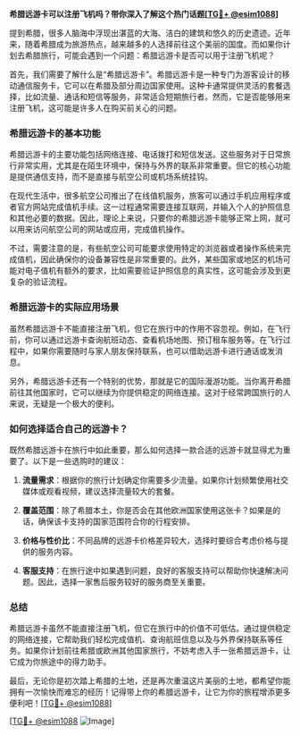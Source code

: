 **希腊远游卡可以注册飞机吗？带你深入了解这个热门话题[[TG💪+ @esim1088](https://t.me/s/esim1088)]**

提到希腊，很多人脑海中浮现出湛蓝的大海、洁白的建筑和悠久的历史遗迹。近年来，随着希腊成为旅游热点，越来越多的人选择前往这个美丽的国度。而如果你计划去希腊旅行，可能会遇到一个问题：希腊远游卡是否可以用于注册飞机呢？

首先，我们需要了解什么是“希腊远游卡”。希腊远游卡是一种专门为游客设计的移动通信服务卡，它可以在希腊及部分周边国家使用。这种卡通常提供灵活的套餐选择，比如流量、通话和短信等服务，非常适合短期旅行者。然而，它是否能够用来注册飞机，这可能是许多人在购买前关心的问题。

### **希腊远游卡的基本功能**

希腊远游卡的主要功能包括网络连接、电话拨打和短信发送。这些服务对于日常旅行非常实用，尤其是在陌生环境中，保持与外界的联系非常重要。但它的核心功能是提供通信支持，而不是直接与航空公司或机场系统挂钩。

在现代生活中，很多航空公司推出了在线值机服务，旅客可以通过手机应用程序或者官方网站完成值机手续。这一过程通常需要连接互联网，并输入个人的护照信息和其他必要的数据。因此，理论上来说，只要你的希腊远游卡能够正常上网，就可以用来访问航空公司的网站或应用，完成值机操作。

不过，需要注意的是，有些航空公司可能要求使用特定的浏览器或者操作系统来完成值机，因此确保你的设备兼容性是非常重要的。此外，某些国家或地区的机场可能对电子值机有额外的要求，比如需要验证护照信息的真实性，这可能会涉及到更复杂的验证流程。

### **希腊远游卡的实际应用场景**

虽然希腊远游卡不能直接注册飞机，但它在旅行中的作用不容忽视。例如，在飞行前，你可以通过远游卡查询航班动态、查看机场地图、预订租车服务等。在飞行过程中，如果你需要随时与家人朋友保持联系，也可以借助远游卡进行通话或发消息。

另外，希腊远游卡还有一个特别的优势，那就是它的国际漫游功能。当你离开希腊前往其他国家时，它可以继续为你提供稳定的网络连接。这对于经常跨国旅行的人来说，无疑是一个极大的便利。

### **如何选择适合自己的远游卡？**

既然希腊远游卡在旅行中如此重要，那么如何选择一款合适的远游卡就显得尤为重要了。以下是一些选购时的建议：

1. **流量需求**：根据你的旅行计划确定你需要多少流量。如果你计划频繁使用社交媒体或观看视频，建议选择流量较大的套餐。
   
2. **覆盖范围**：除了希腊本土，你是否会在其他欧洲国家使用这张卡？如果是的话，确保该卡支持的国家范围符合你的行程安排。

3. **价格与性价比**：不同品牌的远游卡价格差异较大，选择时要综合考虑价格与提供的服务内容。

4. **客服支持**：在旅行途中如果遇到问题，良好的客服支持可以帮助你快速解决问题。因此，选择一家售后服务较好的服务商至关重要。

### **总结**

希腊远游卡虽然不能直接注册飞机，但它在旅行中的价值不可低估。通过提供稳定的网络连接，它帮助我们轻松完成值机、查询航班信息以及与外界保持联系等任务。如果你计划前往希腊或欧洲其他国家旅行，不妨考虑入手一张希腊远游卡，让它成为你旅途中的得力助手。

最后，无论你是初次踏上希腊的土地，还是再次重温这片美丽的土地，都希望你能拥有一次愉快而难忘的经历！记得带上你的希腊远游卡，让它为你的旅程增添更多便利吧！[[TG💪+ @esim1088](https://t.me/s/esim1088)]

[[TG💪+ @esim1088](https://t.me/s/esim1088) ![Image](https://i.postimg.cc/4NQfJmqS/Snipaste-2025-05-13-00-14-12.png)]